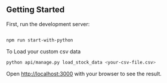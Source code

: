 ## Getting Started

First, run the development server:

```bash

npm run start-with-python
```

To Load your custom csv data
```bash
python api/manage.py load_stock_data <your-csv-file.csv>
```

Open [http://localhost:3000](http://localhost:3000) with your browser to see the result.
<br>
<br>
